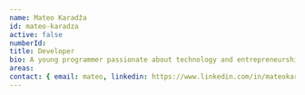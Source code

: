 ```yaml
---
name: Mateo Karadža
id: mateo-karadza
active: false
numberId: 
title: Developer
bio: A young programmer passionate about technology and entrepreneurship.
areas:
contact: { email: mateo, linkedin: https://www.linkedin.com/in/mateokaradza, github: https://github.com/mateoKaradza }
---
```

